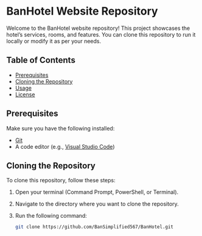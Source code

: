 # BanHotel Website Repository

Welcome to the BanHotel website repository! This project showcases the hotel’s services, rooms, and features. You can clone this repository to run it locally or modify it as per your needs.

## Table of Contents

- [Prerequisites](#prerequisites)
- [Cloning the Repository](#cloning-the-repository)
- [Usage](#usage)
- [License](#license)

## Prerequisites

Make sure you have the following installed:

- [Git](https://git-scm.com/downloads)
- A code editor (e.g., [Visual Studio Code](https://code.visualstudio.com/))

## Cloning the Repository

To clone this repository, follow these steps:

1. Open your terminal (Command Prompt, PowerShell, or Terminal).
2. Navigate to the directory where you want to clone the repository.
3. Run the following command:

   ```bash
   git clone https://github.com/BanSimplified567/BanHotel.git
